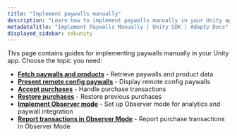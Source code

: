 ```yaml
---
title: "Implement paywalls manually"
description: "Learn how to implement paywalls manually in your Unity app with Adapty SDK."
metadataTitle: "Implement Paywalls Manually | Unity SDK | Adapty Docs"
displayed_sidebar: sdkunity
---
```


This page contains guides for implementing paywalls manually in your Unity app. Choose the topic you need:

- **[Fetch paywalls and products](fetch-paywalls-and-products-unity)** - Retrieve paywalls and product data
- **[Present remote config paywalls](present-remote-config-paywalls-unity)** - Display remote config paywalls
- **[Accept purchases](unity-making-purchases)** - Handle purchase transactions
- **[Restore purchases](unity-restore-purchase)** - Restore previous purchases
- **[Implement Observer mode](implement-observer-mode-unity)** - Set up Observer mode for analytics and paywall integration
- **[Report transactions in Observer Mode](report-transactions-observer-mode-unity)** - Report purchase transactions in Observer Mode 